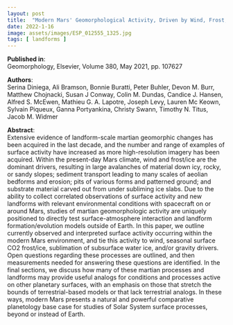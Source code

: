 ```yaml
---
layout: post
title:  "Modern Mars' Geomorphological Activity, Driven by Wind, Frost, and Gravity"
date: 2022-1-16
image: assets/images/ESP_012555_1325.jpg
tags: [ landforms ]
---
```


**Published in**:  
Geomorphology, Elsevier, Volume 380, May 2021, pp. 107627

**Authors**:  
Serina Diniega, Ali Bramson, Bonnie Buratti, Peter Buhler, Devon M. Burr, Matthew Chojnacki, Susan J Conway, Colin M. Dundas, Candice J. Hansen, Alfred S. McEwen, Mathieu G. A. Lapotre, Joseph Levy, Lauren Mc Keown, Sylvain Piqueux, Ganna Portyankina, Christy Swann, Timothy N. Titus, Jacob M. Widmer

**Abstract**:  
Extensive evidence of landform-scale martian geomorphic changes has been acquired in the last decade, and the number and range of examples of surface activity have increased as more high-resolution imagery has been acquired. Within the present-day Mars climate, wind and frost/ice are the dominant drivers, resulting in large avalanches of material down icy, rocky, or sandy slopes; sediment transport leading to many scales of aeolian bedforms and erosion; pits of various forms and patterned ground; and substrate material carved out from under subliming ice slabs. Due to the ability to collect correlated observations of surface activity and new landforms with relevant environmental conditions with spacecraft on or around Mars, studies of martian geomorphologic activity are uniquely positioned to directly test surface-atmosphere interaction and landform formation/evolution models outside of Earth. In this paper, we outline currently observed and interpreted surface activity occurring within the modern Mars environment, and tie this activity to wind, seasonal surface CO2 frost/ice, sublimation of subsurface water ice, and/or gravity drivers. Open questions regarding these processes are outlined, and then measurements needed for answering these questions are identified. In the final sections, we discuss how many of these martian processes and landforms may provide useful analogs for conditions and processes active on other planetary surfaces, with an emphasis on those that stretch the bounds of terrestrial-based models or that lack terrestrial analogs. In these ways, modern Mars presents a natural and powerful comparative planetology base case for studies of Solar System surface processes, beyond or instead of Earth.